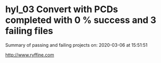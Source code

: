 # hyl_03 Convert with PCDs completed with 0 % success and 3 failing files

Summary of passing and failing projects on: 2020-03-06 at 15:51:51

http://www.ryffine.com
